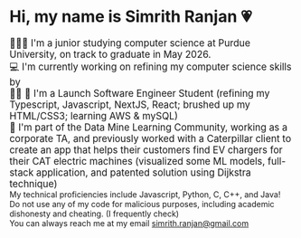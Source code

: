 # Hi, my name is Simrith Ranjan 💗 
<span style="font-size: larger;"> 👩🏽‍💻 I'm a junior studying computer science at Purdue University, on track to graduate in May 2026. <br> 
💻 I'm currently working on refining my computer science skills by <br>
👩‍🎓 
🔨 I'm a Launch Software Engineer Student (refining my Typescript, Javascript, NextJS, React; brushed up my HTML/CSS3; learning AWS & mySQL) <br>
🔎 I'm part of the Data Mine Learning Community, working as a corporate TA, and previously worked with a Caterpillar client to create an app that helps their customers find EV chargers for their CAT electric machines (visualized some ML models, full-stack application, and patented solution using Dijkstra technique) </span> <br>
My technical proficiencies include Javascript, Python, C, C++, and Java! <br>
Do not use any of my code for malicious purposes, including academic dishonesty and cheating. (I frequently check) <br>
You can always reach me at my email simrith.ranjan@gmail.com

<!--
**simsmile123/simsmile123** is a ✨ _special_ ✨ repository because its `README.md` (this file) appears on your GitHub profile.

Here are some ideas to get you started:

- 🔭 I’m currently working on ...
- 🌱 I’m currently learning ...
- 👯 I’m looking to collaborate on ...
- 🤔 I’m looking for help with ...
- 💬 Ask me about ...
- 📫 How to reach me: ...
- 😄 Pronouns: ...
- ⚡ Fun fact: ...
-->
